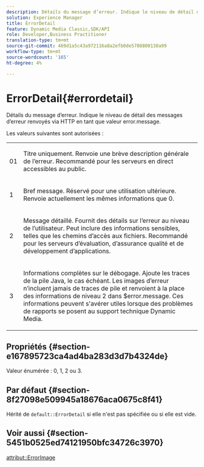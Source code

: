 ```yaml
---
description: Détails du message d’erreur. Indique le niveau de détail des messages d’erreur renvoyés via HTTP en tant que valeur error.message.
solution: Experience Manager
title: ErrorDetail
feature: Dynamic Media Classic,SDK/API
role: Developer,Business Practitioner
translation-type: tm+mt
source-git-commit: 469d1a5c43a972116a8a2efb0de5708800130a99
workflow-type: tm+mt
source-wordcount: '165'
ht-degree: 4%

---
```



# ErrorDetail{#errordetail}

Détails du message d’erreur. Indique le niveau de détail des messages d’erreur renvoyés via HTTP en tant que valeur error.message.

Les valeurs suivantes sont autorisées :

<table id="simpletable_26DC72727F224F2C8E97BF26619DB68B"> 
 <tr class="strow"> 
  <td class="stentry"> <p>01 </p></td> 
  <td class="stentry"> <p>Titre uniquement. Renvoie une brève description générale de l’erreur. Recommandé pour les serveurs en direct accessibles au public. </p></td> 
 </tr> 
 <tr class="strow"> 
  <td class="stentry"> <p>1 </p></td> 
  <td class="stentry"> <p>Bref message. Réservé pour une utilisation ultérieure. Renvoie actuellement les mêmes informations que 0. </p></td> 
 </tr> 
 <tr class="strow"> 
  <td class="stentry"> <p>2 </p></td> 
  <td class="stentry"> <p>Message détaillé. Fournit des détails sur l’erreur au niveau de l’utilisateur. Peut inclure des informations sensibles, telles que les chemins d’accès aux fichiers. Recommandé pour les serveurs d’évaluation, d’assurance qualité et de développement d’applications. </p></td> 
 </tr> 
 <tr class="strow"> 
  <td class="stentry"> <p>3 </p></td> 
  <td class="stentry"> <p>Informations complètes sur le débogage. Ajoute les traces de la pile Java, le cas échéant. Les images d’erreur n’incluent jamais de traces de pile et renvoient à la place des informations de niveau 2 dans <span class="codeph"> $error.message</span>. Ces informations peuvent s'avérer utiles lorsque des problèmes de rapports se posent au support technique Dynamic Media. </p></td> 
 </tr> 
</table>

## Propriétés {#section-e167895723ca4ad4ba283d3d7b4324de}

Valeur énumérée : 0, 1, 2 ou 3.

## Par défaut {#section-8f27098e509945a18676aca0675c8f41}

Hérité de `default::ErrorDetail` si elle n&#39;est pas spécifiée ou si elle est vide.

## Voir aussi {#section-5451b0525ed74121950bfc34726c3970}

[attribut::ErrorImage](../../../../../is-api/image-catalog/image-serving-api-ref/c-image-catalog-reference/c-attributes-reference/r-errorimage.md#reference-c494d5d8b2584fe3800f35baabd0292c)
